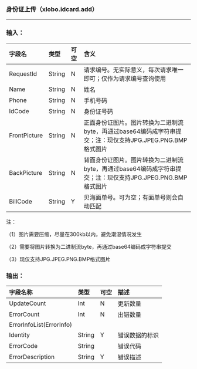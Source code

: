 ### 身份证上传（xlobo.idcard.add）

---

### 输入：

| 字段名 | 类型 | 可空 | 含义 |
| :--- | :--- | :--- | :--- |
| RequestId | String | N | 请求编号。无实际意义，每次请求唯一即可；仅作为请求编号查询使用 |
| Name | String | N | 姓名 |
| Phone | String | N | 手机号码 |
| IdCode | String | N | 身份证号码 |
| FrontPicture | String | N | 正面身份证图片。图片转换为二进制流byte，再通过base64编码成字符串提交；注：现仅支持JPG.JPEG.PNG.BMP格式图片 |
| BackPicture | String | N | 背面身份证图片。图片转换为二进制流byte，再通过base64编码成字符串提交；注：现仅支持JPG.JPEG.PNG.BMP格式图片 |
| BillCode | String | Y | 贝海面单号。可为空；有面单号则会自动匹配 |

注：

（1）图片需要压缩，尽量在300kb以内，避免潮湿情况发生

（2）需要将图片转换为二进制流byte，再通过base64编码成字符串提交

（3）现仅支持JPG.JPEG.PNG.BMP格式图片

### 输出：

| 字段名称 | 类型 | 可空 | 描述 |
| :--- | :--- | :--- | :--- |
| UpdateCount | Int | N | 更新数量 |
| ErrorCount | Int | N | 出错数量 |
| ErrorInfoList\(ErrorInfo\) |  |  |  |
| Identity | String | Y | 错误数据的标识 |
| ErrorCode | String |  | 错误代码 |
| ErrorDescription | String | Y | 错误描述 |



